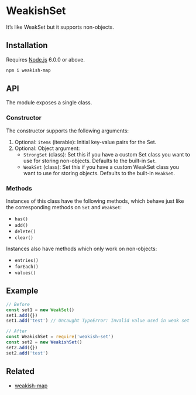 # WeakishSet

It’s like WeakSet but it supports non-objects.

## Installation

Requires [Node.js](https://nodejs.org/) 6.0.0 or above.

```bash
npm i weakish-map
```

## API

The module exposes a single class.

### Constructor

The constructor supports the following arguments:

1. Optional: `items` (iterable): Initial key-value pairs for the Set.
2. Optional: Object argument:
    * `StrongSet` (class): Set this if you have a custom Set class you want to use for storing non-objects. Defaults to the built-in `Set`.
    * `WeakSet` (class): Set this if you have a custom WeakSet class you want to use for storing objects. Defaults to the built-in `WeakSet`.

### Methods

Instances of this class have the following methods, which behave just like the corresponding methods on `Set` and `WeakSet`:

* `has()`
* `add()`
* `delete()`
* `clear()`

Instances also have methods which only work on non-objects:

* `entries()`
* `forEach()`
* `values()`

## Example

```javascript
// Before
const set1 = new WeakSet()
set1.add({})
set1.add('test') // Uncaught TypeError: Invalid value used in weak set

// After
const WeakishSet = require('weakish-set')
const set2 = new WeakishSet()
set2.add({})
set2.add('test')
```

## Related

* [weakish-map](https://github.com/lamansky/weakish-map)
